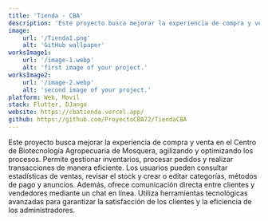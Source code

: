 ```yaml
---
title: 'Tienda - CBA'
description: 'Este proyecto busca mejorar la experiencia de compra y venta en el Centro de Biotecnología Agropecuaria de Mosquera, agilizando y optimizando los procesos.'
image:
    url: '/Tienda1.png'
    alt: 'GitHub wallpaper'
worksImage1:
    url: '/image-1.webp'
    alt: 'first image of your project.'
worksImage2:
    url: '/image-2.webp'
    alt: 'second image of your project.'
platform: Web, Movil
stack: Flutter, DJango
website: https://cbatienda.vercel.app/
github: https://github.com/ProyectoCBA72/TiendaCBA
---
```


Este proyecto busca mejorar la experiencia de compra y venta en el Centro de Biotecnología Agropecuaria de Mosquera, agilizando y optimizando los procesos. Permite gestionar inventarios, procesar pedidos y realizar transacciones de manera eficiente. Los usuarios pueden consultar estadísticas de ventas, revisar el stock y crear o editar categorías, métodos de pago y anuncios. Además, ofrece comunicación directa entre clientes y vendedores mediante un chat en línea. Utiliza herramientas tecnológicas avanzadas para garantizar la satisfacción de los clientes y la eficiencia de los administradores.
